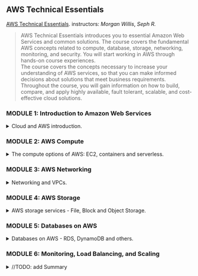 <!--
ignore these words in spell check for this file
// cSpell:ignore Seph
 -->

<link rel="stylesheet" type="text/css" href="../../markdown-style.css">

## AWS Technical Essentials

[AWS Technical Essentials](https://explore.skillbuilder.aws/learn/course/1851/aws-technical-essentials). instructors: _Morgan Willis_, _Seph R._

> AWS Technical Essentials introduces you to essential Amazon Web Services and common solutions. The course covers the fundamental AWS concepts related to compute, database, storage, networking, monitoring, and security. You will start working in AWS through hands-on course experiences.\
> The course covers the concepts necessary to increase your understanding of AWS services, so that you can make informed decisions about solutions that meet business requirements. Throughout the course, you will gain information on how to build, compare, and apply highly available, fault tolerant, scalable, and cost-effective cloud solutions.

### MODULE 1: Introduction to Amazon Web Services

<details>
<summary>
Cloud and AWS introduction.
</summary>

#### What Is AWS?

<details>
<summary>
Basic Cloud Deployment models and advantages.
</summary>

types of deployment models:

- On-premises - having physical hardware dedicated which belongs to the company, either in the company physical location or in a data center nearby. this requires paying to obtain that hardware and managing it.
- Cloud - getting the IT resources via the internet from a cloud provider (such as AWS), this means there is no need for the company to maintain its' own data centers and purchase hardware.
- Hybrid - a combination of both, connecting hardware that resides on-premises with resources on the cloud, can be part of a transition period or be caused by regulatory needs.

Running workloads On-Premises requires owning the hardware, configuring it and deploying the software, which can be time consuming and expensive. cloud resources can be provisioned on demand with pay-per-use pricing so there are less barriers to experiment, and the process can be completed more quickly. Using cloud compute resources also allows to focus on the unique parts of the project. the compute resources, the databases, backups and networking portions usually remain the same across projects and across businesses, so it makes sense to get them from an external source rather than spend special effort on setting them up.

Cloud computing offers six advantages:

- Pay-As-You-Go Model - getting resources from the cloud provider is priced based on usage, there is no need to buy expensive hardware that might not be fully utilized.
- Benefit from Massive Economics of Scale - Cloud Vendors are responsible to getting the hardware, and because they buying units in massive scales, they can get better prices than an individual company can. this allows them to offer lower prices in the "pay as you go" models.
- Stop Guessing Capacity - rather than overbuying hardware for an on-premises data center in order to be ready for demand spikes, cloud resources can be acquired immediately when extra capacity is needed, and can be released when the demand goes down.
- Increase Speed and Agility - Since resources are accessed over the internet, there is little waiting time between provisioning the resources and using them. there is no need to wait for shipping and installation like an on-premises data center.
- Realize Cost Savings - since the cloud vendor is responsible to hosting and maintaining the hardware, there are less costs of racking, powering, cooling (and other physical operations), and the company can focus on the core product.
- Go Global in Minutes - Cloud Vendors have data centers across the world, so if there is a need to deploy in a different region, it is easy to deploy the same stack at a different data center and get lower networking latency.

</details>

#### AWS Global Infrastructure

<details>
<summary>
AWS has dataCenters across the world, and they can be accessed from everywhere.
</summary>

(video)

redundancy for disaster recovery across Availability Zones and across Regions

choosing the aws region:

- compliance - the most important factor, are there regulatory controls dictating which region can be used?
- latency - the closer the region to the users, the better. closer proximity means higher speed.
- pricing - pricing can vary between regions (sometimes due to taxation structures).
- service availability - some services might not be available in all regions, especially when the service is new.

the global edge network (edge locations and region edge caches) - caching data closer to the end-user. **Amazon Cloud Front** can be used to cache data.

_Regions_ are geographical regions, named after where they are and given an aws code. regions are independent from one another, and there is no automatic data transfer between them without the user setting it up. Regions consist of two or more _Availability Zones_, which are data centers spread across the region. they are remote from one another to avoid having them go down together.

Services can belong to different scopes: _Availability Zone_, _Region_ or the _Global_ level. global scoped services (such as **IAM**) are the same for all regions, other service might require you to choose a region and an Availability Zone, this might be done to set data durability and availability. For other services, AWS itself manages the placement in Availability Zones, and you only set the region.

A service should be highly available and resilient, which usually means that it should be deployed in more than one Availability Zone, so it can easily recover and provide service if one of aws data centers goes down.

</details>

#### Interacting with AWS

<details>
<summary>
Different Ways to work with AWS services.
</summary>

we can interact with the AWS resources in different way, via the management console (website), with the cli tool (scripting) or with software development kits that integrate with other software.

- AWS Management Console - website
- AWS CLI - command line interface
- AWS SDk - software development kit - for each programming language

the aws **Cloud Shell** is a service that provides CLI access from the web management console. the cli has the format of `aws <service> <commands>`.

</details>

#### Security and the AWS Shared Responsibility Model

<details>
<summary>
Security in the cloud.
</summary>

(video)

Security Concerns are divided between AWS the User. AWS is always responsible to the physical security, but depending on the service, AWS might be in charge of more or less parts of the security. for an **EC2** machine, aws is in charge of the underlying hardware and the virtualization, but the user is in charge of the installed OS, patches and controlling access to the resource. AWS offers many options to get security features on services, and usually, the user is responsible to the data security and controlling access to it.

The more "managed" services are, the more aws is responsible for them, S3 is a very managed solution with less user controlled security, while EC2 is a non-managed solution where the user has to manage much more.

> A key concept is that customers maintain complete control of their data and are responsible for managing the security related to their content. For example, you are responsible for the following:
>
> - Choosing a Region for AWS resources in accordance with data sovereignty regulations
> - Implementing data-protection mechanisms, such as encryption and scheduled backups
> - Using access control to limit who can access your data and AWS resources

</details>

#### Protecting the AWS Root User

<details>
<summary>
Protecting The Root User with MultiFactor authentication
</summary>

(video)

the root user has unlimited permissions and powers. the root user is accessed with an email and password. since the root user has all the permissions, we need to protect it, as we don't want it to be compromised. to prevent this, we should enable Multi-Factor-Authentication to as a second layer. MFA device can be physical or virtual.\
An additional recommendation is to avoid using the root user for everyday tasks, and instead use IAM roles with limited powers.

Besides the email and password combination, there is another set of credentials, the key id and secret for programmatic access. they are used to connect to the IAM role via the CLI or other APIs.

> The root user has complete access to all AWS services and resources in your account, including your billing and personal information. Therefore, you should securely lock away the credentials associated with the root user and not use the root user for everyday tasks. Visit the links at the end of this lesson to learn more about when to use the AWS root user.\
> To ensure the safety of the root user, follow these best practices:
>
> - Choose a strong password for the root user.
> - Enable multi-factor authentication (MFA) for the root user.
> - Never share your root user password or access keys with anyone.
> - Disable or delete the access keys associated with the root user.
> - Create an Identity and Access Management (IAM) user for administrative tasks or everyday tasks.

Multi Factor authentication relies on having a combination of identification methods -

1. Something You Know - such as user name and password
2. Something You Have - such as a one-time pass-code from an authentication device
3. Something You Are - like a fingerprint or face scanning identification.

AWS mostly works with "Something You Have", this can be a security stick that's been certified by FIDO, or a pass-code generated by either a physical or virtual MFA device (like an application on the phone).

</details>

#### AWS Identity and Access Management

<details>
<summary>
IAM: Users, Groups, Policies, Roles and Identity providers
</summary>

(video)

access control, api permissions are required even when the resources are in the same account or VPN. different people need different access and permissions.

Aws IAM (Identity and Access Management) controls the log-in credentials and permissions, and the signing of API calls to resources. it Doesn't control application identity.

- Authentication - user is who they say they are. "who is this user?"
- Authorization - user can do the actions want to do. "what can this user do?"

we use IAM policies to grant or deny permissions to perform actions, and we attach those policies to AWS identities. Policies are json-based documents:

```json
{
  "Version": "2012-10-17",
  "Statement": [
    {
      "Effect": "Allow",
      "Action": "ec2:*",
      "Resource": "",
      "Condition": {}
    }
  ]
}
```

we can also attach IAM policies to a group, a group is collection of users, which makes it easier to assign policies without managing individual users. this is the best practice to follow.

another best practice is to create an administrator user from the root user, and use that user for all administrative actions, leaving the root user unused. we can apply IAM policies to that new user, but not the root user. unlike human users, applications should use roles to access resource in AWS.

IAM is the centralized view service of the uses, roles and permissions in the aws account.

- Global - not specific to any one region - all IAM configurations are viewed in a unified way.
- Integrated with AWS services - by default.
- Shared Access - providing permissions to other users to act in the account without sharing the password or key.
- Multi Factor Authentication - supports for extra security.
- Identity Federation - Allows for integration with other identity providers (such as corporate users) to gain temporary access to the AWS account.
- Free to use - No additional charge for IAM services.

##### IAM User

the IAM user represents a person or a service that interacts with the resources in the accounts, any action the user performs is billed to the account. a User can authenticate to the management console (website) or with programmatic access with key and secret. Credentials are permanent until removed or rotated.\
Permissions can be granted directly to an IAM user, but as the number of users increases, this becomes harder to manage.

##### IAM Group

An IAM group is a collection of users, all the users in the group "inherit" permissions from the group, so it's easier to manage on a large scale. onboarding a new employee simply requires creating a new user in the "developers" group, rather than assigning specific permissions to each new user. and moving a user to a different role is as simple as removing it from one group and assigning them to another.\
Users can belong to several groups at once, but groups can not be nested.

##### IAM Policies

Permissions are managed through policies, which are attached to IAM identities (users, groups, roles), any action is checked against the policy document and is executed only if the permissions match. the policy document has:

- version - defines this as an IAM policy, mush be "2012-10-17". should always be placed in the documents.
- Statement - the collection of permissions
- Sid - textual description of the statement
- Effect - does the statement "allow" this behavior or "deny" it?
- Action - which actions the effect refers to, use asterisks `*` as wild card for all actions
- Resource - which resource the statement refers to, defined by the ARN or with wild card.

##### Roles

(video)

role-based-access

policies can be applied to user and groups, and also to roles. an IAM role is a temporary identity that can assumed in order to gain access to AWS credentials (and resources). Each api request to AWS is signed, so if we don't want to create a user for each component of the application, we should use IAM roles for them. roles also have policies attached , but they don't use static credentials, they have temporary log-in credentials the are dynamically created.

to create a role, we go to the <kbd>IAM</kbd> service, choose <kbd>Roles</kbd>, <kbd>Create Role</kbd> and choose the trusted entity of the EC2 machine. here we can attach permissions (policies) for the role, in our case we search for S3 and select the full access policy. we filter for "dynamoDb" and do the same. we give the role a name, description and tags. roles are used to communicate between aws services.

we can also use external Identity Providers to assume roles, this can be done when we have an existing identity providers, this way we create _Federated users_, which is done via the IAM identity Center.

##### IAM Best Practices

- Lock down the AWS root user - the most powerful role in the AWS account, should be protected. can not be limited.
  - Don't share credentials
  - Activate MFA on the root account
  - Consider deleting the root user access keys
- Follow the principle of least privilege - security standard to only grant the permissions needed to perform the desired task, and nothing more.
- Use IAM appropriately - IAM is only to provide access to AWS resources, not for applications level authentications.
- Use IAM Roles when possible - Roles are more efficient than users. they are easier to manage and use dynamic credentials that are temporary, rather than static credentials such as passwords and access keys.
- Consider using an identity provider - When there are many users who need access, it might be easier to have a single access point to all AWS accounts via an identity provider. this makes managing users easier, and provides a consolidated, single-source-of-truth access to AWS.
- Regularly review and remove unused users, roles and other credentials - remove unused identities to make monitoring easier.

</details>

#### Demonstration: Implementing Security with IAM

<details>
<summary>
Working with AWS for our demo application
</summary>

(video)

creating an IAM Role, and users, under the <kbd>IAM</kbd> service, we create a role for the EC2 service. other options are:

- aws account - different account
- web identity - federated users
- SAML 2.0 - active directory
- custom trust policies - other

we select the AWS service, and then grant policies. there are aws managed policies which are pre-written by aws, and there are user custom policies, which can be more granular and specific. but the managed policies are a good place to start.

we can review the document and see the new _Principal_ field, which determines who can assume the policy (rather than what it can do).

we also <kbd>Create a User</kbd>, and we allow the user to access the web management console, and we require it change the password at the first log-in. we also create a group and give it full EC2 permissions. in the user role, we can <kbd>Create Access key</kbd> (but we delete those immediately)

</details>

#### Hosting the Employee Directory Application on AWS

<details>
<summary>
Demo of launching an EC2 machine.
</summary>

(video)

hosting the application with Amazon EC2, using the default VPC and other defaults. under the <cloud>EC2</cloud> service, we <kbd>Launch an instance</kbd> - a single virtual machine. we give it a name and use the linux AMI, the free tier, and under the network settings we click <kbd>edit</kbd> and choose the default VPC without subnet preferences. we need to <kbd>Add Security group</kbd> to allow HTTP and HTTPS traffic to reach the instance, and under the advanced details, we choose the role we created earlier as the instance profile. under the user date, we add the script that downloads the source code for the app and launches it with flask. after clicking <kbd>Launch instance</kbd>, we can wait a few minutes, and then use the public IP address to navigate into it in the browser.

</details>

#### Module 1 Knowledge Check

<details>
<summary>
Recap questions
</summary>

> - Q: What are the four main factors that you should take into consideration when choosing a Region?
> - A: Latency, price, service availability, and compliance
> - Q: Which of the following best describes the relationship between Regions, Availability Zones, and data centers?
> - A: Regions are a grouping of Availability Zones. Availability Zones are one or more discrete data centers.
> - Q: Which of the following is a benefit of cloud computing?
> - A: Pay as you go.

</details>

</details>

### MODULE 2: AWS Compute

<details>
<summary>
The compute options of AWS: EC2, containers and serverless.
</summary>

#### Compute as a Service

<details>
<summary>
Understanding Compute
</summary>

(video)

every application requires computing power, using on-premises compute requires choosing the correct hardware, buying it, shipping it, and then setting it up. once the servers are acquired, it's hard to get more, and harder to replace them if they are no longer needed. with cloud vendors, AWS has taken care of buying, maintaining and setting up the servers, so there is no need to wait before starting to use them.\
EC2 is the most basic compute service, but it's not the only one. most of the lessons will be spent on EC2, but there are also serverless compute and containers, which might be the preferable option.

Servers are the first building block for applications, they usually handle HTTP requests and send responses to the the client, but we consider any api-based communication as belonging to client-server model, even if they don't use HTTP requests. The clients sends a request, and the server handlers it.

Servers are computers connected to the internet, which run a server configuration such as:

- Windows - Internet Information Service (IIS)
- Linux - Apache HTTP server, Nginx, Apache Tomcat.

servers can be run on virtual machine instances (EC2), on containers or as serverless compute. EC2 is the fundamental option, where the AWS hypervisor creates a virtualized machine with the required OS and then we have a "virtual computer" that runs inside a physical computer.

</details>

#### Getting Started with Amazon EC2

<details>
<summary>
EC2 Basics
</summary>

> When architect-ing any application for high availability, consider using at least two EC2 instances in two separate Availability Zones.

(video)

EC2 machines are the most flexible and "controllable" compute options, they are billed by second or hour, and can be shut down to reduce costs. EC2 machines can run a variety of Operating systems, based on the AMI - Amazon Machine Image.\
A single AMI can create multiple machines, and it contains the OS, device mapping, launch permissions, and sometimes pre-installed services. AMIs are provided by AWS, by the community through the marketplace, and can be created for custom needs. in addition to the AMI, the ec2 also has the instance type and size, which determines the computing power and memory available to it. Instance types are grouped by the use case, for example, the G-family is designed to handle graphic intensive, while the M-family is general purpose. after choosing the type, the size (starting from nano and going up to many "EXTRA") determines the compute powers (number of cores). this means that the hardware can be changed, so there is no need to over-provision hardware when starting out. the machine can be changed based on need.\
This also makes trying new options easier, and even to scale up and scale out for short periods of increased demand.

##### Amazon EC2

> Amazon EC2 is a web service that provides secure, resizable compute capacity in the cloud. With this service, you can provision virtual servers called EC2 instances.\
> With Amazon EC2, you can do the following:
>
> - Provision and launch one or more EC2 instances in minutes.
> - Stop or shut down EC2 instances when you finish running a workload.
> - Pay by the hour or second for each instance type (minimum of 60 seconds).

EC2 instances have hardware specification (CPU, memory, network, storage) and logical configurations (networking location, firewall rules, authentication).

##### Amazon Machine Image (AMI)

> An AMI includes the operating system, storage mapping, architecture type, launch permissions, and any additional preinstalled software applications.

EC2 machines are instances of the AMI definition, when an EC2 machine is created, the AMI is copied into the root device volume, and then the machine is booted from it. AMIs are re-usable, and can configure tha starting sequence, the programs that are needed, and can be used again and again to spin up more EC2 instances.\
AMIS

- Quick start AMIs - commonly used AMIs created by AWS.
- Market Place - AMIs created by third-party verified vendors.
- Account AMIs - created from running EC2 instances.
- Community AMIs - created and shared by the AWS user community.
- Custom Image - built with the EC2 Image builder.

AMIs have unique identifiers, each starting with "ami-" and then a unique hash. AMIs are region bound, and the "same" AMI has different identifiers for each region.

The EC2 machine can be configured with different resources, effecting the power and pricing of it, the instance type notation is one letter for the family, then the generation number, any additional data a period and then the instance size.

| Instance family       | Description                                                                                                                                                                                                                                                                                                                | Use Cases                                                                                                                                                                                                                                                                |
| --------------------- | -------------------------------------------------------------------------------------------------------------------------------------------------------------------------------------------------------------------------------------------------------------------------------------------------------------------------- | ------------------------------------------------------------------------------------------------------------------------------------------------------------------------------------------------------------------------------------------------------------------------ |
| General purpose       | General purpose instances provide a balance of compute, memory, and networking resources, and can be used for a variety of workloads.                                                                                                                                                                                      | Ideal for applications that use these resources in equal proportions, such as web servers and code repositories                                                                                                                                                          |
| Compute optimized     | Compute optimized instances are ideal for compute-bound applications that benefit from high-performance processors.                                                                                                                                                                                                        | Well-suited for batch processing workloads, media transcoding, high performance web servers, high performance computing (HPC), scientific modeling, dedicated gaming servers and ad server engines, machine learning inference, and other compute intensive applications |
| Memory optimized      | Memory optimized instances are designed to deliver fast performance for workloads that process large datasets in memory.                                                                                                                                                                                                   | Memory-intensive applications, such as high-performance databases, distributed web-scale in-memory caches, mid-size in-memory databases, real-time big-data analytics, and other enterprise applications                                                                 |
| Accelerated computing | Accelerated computing instances use hardware accelerators or co-processors to perform functions such as floating-point number calculations, graphics processing, or data pattern matching more efficiently than is possible in software running on CPUs.                                                                   | Machine learning, HPC, computational fluid dynamics, computational finance, seismic analysis, speech recognition, autonomous vehicles, and drug discovery                                                                                                                |
| Storage optimized     | Storage optimized instances are designed for workloads that require high sequential read and write access to large datasets on local storage. They are optimized to deliver tens of thousands of low-latency random I/O operations per second (IOPS) to applications that replicate their data across different instances. | NoSQL databases (Cassandra, MongoDB and Redis), in-memory databases, scale-out transactional databases, data warehousing, Elasticsearch, and analytics                                                                                                                   |
| HPC optimized         | High performance computing (HPC) instances are purpose built to offer the best price performance for running HPC workloads at scale on AWS.                                                                                                                                                                                | Ideal for applications that benefit from high-performance processors, such as large, complex simulations and deep learning workloads                                                                                                                                     |

Instances are also created in specific locations, meaning which Availability Zone hosts them. applications should be designed for speed and high availability.

</details>

#### Amazon EC2 Instance Lifecycle

<details>
<summary>
Virtual Machine life cycle and pricing.
</summary>

> An EC2 instance transitions between different states from the moment you create it until its termination.

(video)

Provisioning and removing instances, scaling the compute power as needed, so the application always has enough compute resources, but without paying extra for unused compute power.

EC2 instances have life cycle (states)

1. it starts from an AMI in the **PENDING** state
2. moving to **RUNNING** state
3. rebooting the instance temporarily to the **REBOOTING** state before returning th **RUNNING**
4. stopping the instance, moving to **STOPPING** and **STOPPED** states, which require the **PENDING**.
5. pausing (stop-and hibernate), which saves the machine to memory, so after **STOPING** and **STOPPED**, it can return to **RUNNING** immediately.
6. terminating the instance **SHUTTING DOWN** and **TERMINATED** which removes all data from it.

there is a service called _termination protection_ which can recover data from terminated instances for a limited period of time.

EC2 machines are charged for the **RUNNING** and **STOPPING** state.

> 1. When you launch an instance, it enters the **pending** state. When an instance is pending, billing has not started. At this stage, the instance is preparing to enter the running state. Pending is where AWS performs all actions needed to set up an instance, such as copying the AMI content to the root device and allocating the necessary networking components.
> 2. When your instance is **running**, it's ready to use. This is also the stage where billing begins. As soon as an instance is running, you can take other actions on the instance, such as reboot, terminate, stop, and stop-hibernate.
> 3. When you **reboot** an instance, it’s different than performing a stop action and then a start action. Rebooting an instance is equivalent to rebooting an operating system. The instance keeps its public DNS name (IPv4) and private and public IPv4 addresses. An IPv6 address (if applicable) remains on the same host computer and maintains its public and private IP address, in addition to any data on its instance store volumes.
> 4. When you stop your instance, it enters the **stopping** and then **stopped** state. This is similar to when you shut down your laptop. You can stop and start an instance if it has an Amazon Elastic Block Store (Amazon EBS) volume as its root device. When you stop and start an instance, your instance can be placed on a new underlying physical server. Your instance retains its private IPv4 addresses and if your instance has an IPv6 address, it retains its IPv6 address. When you put the instance into stop-hibernate, the instance enters the stopped state, but saves the last information or content into memory, so that the start process is faster.
> 5. When you terminate an instance, the instance stores are erased, and you lose both the public IP address and private IP address of the machine. Termination of an instance means that you can no longer access the machine. As soon as the status of an instance changes to **shutting down** or **terminated**, you stop incurring charges for that instance.

when in the stop-and-hibernate state, the state of the machine is saved to the EBS (elastic block storage) volume, so it's quicker to recover. however, it also incurs costs. not all instances can hibernate.

##### Pricing

pricing depends on the instance compute power and other factors.

- **On-Demand Instances** are EC2 machine that are provisioned directly, without up-front payment or commitments. they are used for flexibility, for short term workloads that can not be interrupted, and for testing and developing.
- **Spot Instances** have flexible start and end time, and can run when demand to EC2 machines is low, and therefore have lower costs. they are used for workloads which can happen at flexible times, can be stopped and resumed (or are stateless). the user can set a limit on spending, and bid for the price in which they want to provision a machine, and once the price falls to that level, then the instance is provisioned. pricing is set by AWS based on capacity.
- **Saving Plans** are long term contracts with AWS to provision resources over a long period of time (one year or 3 years), this provides a significant discount over "on-demand" instances, if the workloads have consistent and steady usage pattern and the user can make those up-front payment.
- **Reserved Instances** also have 1 year or 3 year plans, but with different payment options (all upfront, partial upfront, no upfront). they provided a cheaper alternative to "on-demand" instances when there is an expectation for steady workloads:
  - _Standard Reserved Instances_
  - _Convertible Reserved Instances_ - allow for changing the instance type to a stronger machine at a discounted price
  - _Scheduled Reserved Instance_ - reserving only for a window of time.
- **Dedicated Host** - a physical EC2 server that is only used by the client, and can help with cost reduction by incorporating software licenses and it might be part of compliance requirements. can be purchased on demand (hourly) or reserved for a discount.

</details>

#### Demonstration: Launching the Employee Directory Application on Amazon EC2

<details>
<summary>
Demo of Creating the EC2 web server.
</summary>

(video)

launching the EC2 on the default VPC. <kbd>Launch Instance</kbd>, provide name, choose AMI template, instance type and size (some belong to the free tier, while some have GPU), we can use a key-pair for ssh connection. under the network settings, we use the default the VPC and subnets, with the gateway for public internet access. with choose to auto-assign a public ip address.\
Under firewall options, we can set the Security group or create a new one, we can then add storage if needed. under advanced details, we can set the IAM instance profile with the role, and we paste the provided bash script into the "User data" section to have it run when the machine is booted. the script contains installation of packages and running the program itself.

</details>

#### Container Services

<details>
<summary>
Understanding Containers and container orchestration.
</summary>

(video)

some applications work better with container compute, rather than EC2 compute. for containers workloads (docker), it might be better to use container based compute services, such as ECS and EKS, which provide built-in container orchestration. this allows to scale hosts and scale the containers themselves. containers can run on top of EC2 machines or on AWS Fargate.

Containers are a standardized method of isolating processes and running them, which allows for portability and flexibility across machines as all the needed requirements are part of the container image. containers are similar in some regards to virtual machines, but they are more lightweight (and spin up faster), as they don't each maintain a copy of the operating system.\
In AWS containers can be run on EC2 machines, this could be done manually, but it becomes hard to manage as the number of machines scales. for theses cases, it's recommended to use an orchestrating service. the orchestrator handles:

> - How to place your containers on your instances
> - What happens if your container fails
> - What happens if your instance fails
> - How to monitor deployments of your containers

##### Managing containers with Amazon ECS

ECS is an amazon service that manages containers end-to-end. the containers are defined as "tasks" and can rn either on EC2 machines or on fargate instances.

- cluster - logical grouping of services, tasks and capacity providers in a region.
- Service - one or more identical tasks. checks and replaces unhealthy tasks.
- Task - one or more containers, specify compute, networking, IAM and configurations.

when using an EC2 to run ECS, the ECS agent is installed and manages the compute instance. this can be done for Linux and Windows machines. ECS cluster can manage launching and stopping containers, scaling containers, placing the container across the cluster, and assigning permissions. Tasks are defined as json documents with the image, containers and resources required for the container.

##### Using Kubernetes with Amazon EKS

EKS is the AWS service for running kubernetes clusters. Kubernetes is an open-source platform for managing containers, and it is popular and supported by many cloud vendors.

</details>

#### Introduction to Serverless

<details>
<summary>
Why go Serverless?
</summary>

> Spend time on the things that differentiate your application, rather than spending time on ensuring availability, scaling, and managing servers.

(video)

using virtual machines and containers requires setting up the infrastructure for maintenance, patching and high availability. while this is easier than running on-premises servers, and it does give a greater level of control, it might be too much for some applications.\
AWS serverless services hide away the server running the application, and don't allow access or knowledge of it. instead, all the management is done by AWS, and the user takes care of the application, rather than the infrastructure running it. this ties into the shared responsibility model, as we move into serverless options, AWS handles more and more of the actions.

Running a server on EC2 still requires the user to handle the OS, security patching, networking, storage and scaling. the serverless model abstracts away those issues and lets AWS handle them, while the user can focus more on the application and the value it provides. Serverless also has built-in scaling, high availability and fault tolerance.

</details>

#### Serverless with AWS Fargate

<details>
<summary>
Run Containers on Managed Compute Clusters
</summary>

> AWS Fargate scales and manages the infrastructure, so developers can work on what they do best, application development.

(video)

AWS fargate are compute instances which can be used instead of EC2 instances. instead of setting up EC2 machines to hold the containers, the containers are deployed to a managed cluster which does everything for you. Fargate supports spot and reserved instances for reduced costs. Fargate clusters have built on scaling options and use "per-per-use" modeling to avoid paying for under-utilized EC2 machines

</details>

#### Serverless with AWS Lambda

<details>
<summary>
Event based computing with Lambda functions.
</summary>

(video)

AWS lambda are serverless compute code that are activated by triggers and execute code in response to it. when the trigger is detected, the code runs in a managed environment. if the demand increases, then more AWS lambdas are deployed, all with the same code in an isolated environment.\
Lambdas are limited for 15 minutes, so they aren't intended for long running code, but they can be used for easy, scalable processing.\
In our example, we create a lambda to resize photos when they are uploaded to the S3 Bucket. we go the the <kbd>Lambda</kbd> service, and choose where the code comes from (from scratch, from a blueprint, or from a container). we can use different runtime (programming languages), and we assign the trigger source to start the lambda, in our case, we care about creating new files in the S3 bucket at a specific location, and we want to output it to another location. we also set up the IAM role for permissions. we can test this by adding an image to the S3 bucket.

Lambda code runs without provisioning and running a server. it can be used for many cases, with all kinds of runtime environments and programming languages. scaling and high availability are built-in into the lambda service.

- Function - the code that is invoked.
- Trigger - which event trigger the code.
- Events - The data that is passed to the code.
- Application environment - the isolated compute runtime and resource in which the code is executed.
- Deployment Package - either a zip file or a container image, when the lambda isn't taken from a blueprint or written from scratch.
- Runtime - Language specific runtime environment for each programming language, or even a custom environment.
- Lambda function Handler - the entry point of the lambda, the function in the code that meets the event.

Lambda billing is done on a granular bases, rounded up to the nearest millisecond of duration.

</details>

#### Choosing the Right Compute Service

<details>
<summary>
How to choose AWS services based on requirements.
</summary>

(video)

choosing the right service for the use case. practice questions.

</details>

#### Module 2 Knowledge Check

<details>
<summary>
Recap Questions.
</summary>

> - Q: What does an Amazon EC2 instance type indicate?
> - A: Instance family and instance size
> - Q: Which of the following is true about serverless?
> - A: You never pay for idle resources.

</details>

</details>

### MODULE 3: AWS Networking

<details>
<summary>
Networking and VPCs.
</summary>

#### Introduction to Networking

<details>
<summary>
Networking is how you connect computers around the world and allow them to communicate with one another.
</summary>

(video)

we focus on the network <cloud>VPC</cloud> and it's components. when we created an <cloud>EC2</cloud> machine, we put it into a vpc. we used a default vpc that AWS creates for us. the default VPC has inbound access from the internet, so it's dangerous to use it all the time. some services don't require VPCs, but it's still important to learn about it.

> Networking defined \
> Networking is how you connect computers around the world and allow them to communicate with one another. In this course, you’ve already seen a few examples of networking. One is the AWS Global Infrastructure. AWS has built a network of resources using data centers, Availability Zones, and Regions.

networking with analogy to letters and postal services, we need the letter (contents), but we also need the "from" and "to" addresses. in the digital world, this process is called _routing_, and it uses ip addresses.

**ipv4 notations** groups 32 bits into four groups of eight, and separates them by dots. so we have four units of numbers between zero and 255. the **CIDR notation** is a way to express ranges of ip addresses. it uses fixed and flexible parts. for example. _192.168.1.0/24_ the number after the slash is the number of **fixed** bits (masked bits), and the rest are flexible, this means that there are 8 flexible bits in this. so the smaller the number, the larger the range.
aws supports ranges from `/28` (which has 16 ip options : $2^{32-28}=16$) and up to `/16`, ($2^{32-16}=65,536$).

</details>

#### Amazon VPC

<details>
<summary>
A virtual private cloud (VPC) is an isolated network that you create in the AWS Cloud, similar to a traditional network in a data center.
</summary>

> To maintain redundancy and fault tolerance, create at least two subnets configured in two Availability Zones.

(video)
VPC - virtual private cloud, a boundary around applications and resources, from the internet and from other aws resources. VPC go inside an Availability Zone and have an IP range (CIDR), we will use oregon and 10.1.0.0/16. under the services bar, we choose <kbd>VPC</kbd> and then <kbd>create VPC</kbd>, we choose the name and the ip range. inside the vpc, we divide the resources into logical groups called _subnets_. we can separate subnets and have one public and open to internet access, and one private. The subnet lives inside a VPC, is attached to a specific Availability Zone, and has an ip range that is a subset of the VPC range (such as 10.1.1.0/24 for the public subnet, and 10.1.3.0/24 for the private subnet). inside the vpc page, we choose <kbd>Create Subnet</kbd>, choose the name, the vpc, the Availability Zone and provide the CIDR range.\
All the resources in the vpc are isolated from others, so to allow Internet connectivity, we need an <cloud>Internet Gateway</cloud> (attached to the vpc). <kbd>Create Internet Gateway</kbd>, then <kbd>Attach to VPC</kbd>. if we want to limit internet access and only allow access from a specific location, we can use <cloud>Virtual Private Gateway</cloud> (VPN). ideally we would want to have duplicated resources in a different Availability Zone for high availability.

If VPCs are like local networks, the subnets are similar to virtual local networks, we use subnets to isolate the access to resources inside the vpc, public subnets are connected to outside AWS, while private subnets only communicate with resources in the AWS VPC.

AWS has five reserved ip addresses

| IP address | Reserved For              |
| ---------- | ------------------------- |
| 10.0.0.0   | Network Address           |
| 10.0.0.1   | VPC local router          |
| 10.0.0.2   | DNS server                |
| 10.0.0.3   | Future use                |
| 10.0.2.255 | Network broadcast address |

> The five reserved IP addresses can impact how you design your network. A common starting place for those who are new to the cloud is to create a VPC with an IP range of /16 and create subnets with an IP range of /24. This provides a large amount of IP addresses to work with at both the VPC and subnet levels.

##### Gateways

Internet gateways act like a modem - they connect the VPC to the external internet. Virtual private gateways are VPN, they connect only to a matching customer gateway (a device or software) and provide encrypted communication between the two sides. There s also <cloud>AWS Direct Connect</cloud>, which is a physical connection between the on-premises data center and AWS metacenter, which has high speed and doesn't travel through the public internet at all.

</details>

#### Amazon VPC Routing

<details>
<summary>
Routing External Traffic to the subnets.
</summary>

> A route table contains a set of rules, called routes, that determine where network traffic from your subnet or gateway is directed.

(video)

once the traffic got to the internet gateway, we need to route it to the correct subnet and resources. this is done via the <cloud>Route Table</cloud>, it contains rules (routes) that move traffic around. a route table can at the vpc level or the subnet level. aws creates a default main route-table, which only allows connections between the local vpcs. in the route table <kbd>Routes</kbd> table, we can see the routing to the subnets (10.1.0.0/16). the connection from the internet gateway to the subnets determines if they are public or private, if a route exists, then it's a public subnet, otherwise it's private.\
in our app we create custom route tables, we click <kbd>Create Route Table</kbd>, give it a name and a vpc, and the <kbd>edit routes</kbd> and <kbd>add routes</kbd>, and select the target type from the drop down.

| Destination | Target           |
| ----------- | ---------------- |
| 10.1.0.0/16 | local            |
| 0.0.0.0/0   | internet gateway |

we next need to associate the table with the subnets, so we click <kbd>Edit subnet Associations</kbd> and choose the public subnets.

> Main route table:\
> When you create a VPC, AWS creates a route table called the main route table. A route table contains a set of rules, called routes, that are used to determine where network traffic is directed. AWS assumes that when you create a new VPC with subnets, you want traffic to flow between them. Therefore, the default configuration of the main route table is to allow traffic between all subnets in the local network. \
> The following rules apply to the main route table:
>
> - You cannot delete the main route table.
> - You cannot set a gateway route table as the main route table.
> - You can replace the main route table with a custom subnet route table.
> - You can add, remove, and modify routes in the main route table.
> - You can explicitly associate a subnet with the main route table, even if it's already implicitly associated.

in addition to the main route table, we can also specify more granular behavior by using a custom route table. associating a route table with a subnet will replace the main one.

</details>

#### Amazon VPC Security

<details>
<summary>
Security With Access Control Lists and Security Groups.
</summary>

> Cloud security at AWS is the highest priority. You benefit from a data center and network architecture that is built to meet the requirements of the most security-sensitive organizations.

(video)

any new VPC is isolated from internet access, because it doesn't have an internet gateway associated with the route table. but once we connect the subnet to the external internet, we need to add security. the two options available for us are <cloud>Access Control Lists (ACL)</cloud> and <cloud>Security Groups</cloud>. \
An ACL is like a firewall on the subnet level. the control inbound and outbound traffic. we can specify which access types are allowed (HTTP, HTTPS, SSH, etc..) by creating inbound rules and specifying the source. in ACL, we also need to open the corresponding outbound rules. this is because ACL are considered _stateless_.\
Security groups are created at the EC2 level, and they are mandatory (every EC2 has them). the default Security group behavior is to block inbound requests and allow outbound. if we want to allow requests from the internet to reach us, we need to open inbound rules(such as port 80 and 443 for http and https). security groups are _stateful_, so if there is an inbound rule that allows traffic, outbound traffic to the same destination will be allowed as well.
Security groups only have "allow" rules, while ACL have both "allow" and "deny" rules, and can control inbound and outbound traffic separately.

Networks ACLs have default inbound and outbound rules which allow all traffic (internal and external) to flow, we can customize the rules as we like to allow access from each kind of protocol based on the ip source, and deny all other traffic.

EC2 security groups also have defaults, for security groups, the default behavior is to deny inbound access and allow all outbound, but since they are stateful, then any connection that was initially established by the EC2 machine will allow inbound traffic. Security groups only have "Allow" rules, and not "Deny" rules.

</details>

#### Demonstration: Relaunching the Employee Directory Application in Amazon EC2

<details>
<summary>
Demo.
</summary>

(video)

Creating a vpc, 4 subnets, route table, internet gateway. in the VPC dashboard.
We start by clicking <kbd>Create a VPC</kbd>, choose VPC only. choose cidr range of 10.1.0.0/16. next we choose <kbd>Create subnet</kbd>, select the new vpc, choose name, Availability Zone and cidr range (10.1.1.0/24, 10.1.2.0/24), we do this twice - two subnets for each Availability Zone - one private and one public. the cidr ranges should not overlap with one another.\
Next we <kbd>create internet gateway</kbd>, click <kbd>Attach to VPC</kbd> and select our new vpc. Internet gateways have one-to-one relationship, an internet gateway can only be attached a to a single VPC. we next <kbd>Create Route Table</kbd> for the public subnets, and we attach it to VPC. we next click <kbd>Edit routes</kbd> and <kbd>Add route</kbd> and choose the destination as 0.0.0.0/0 (every ip address) and the target as our internet gateway. now we have two routes, the default route inside the vpc and the route to the internet. we next need to associate the route table with the subnets so we click <kbd>Edit subnet association</kbd> and choose the public subnets.. subnets without explicit associations use the main route table.\
We navigate back to the EC2 dashboard, we select the existing machine, and under <kbd>Actions</kbd>, we select <kbd>Image and Template</kbd> and <kbd>Launch more like this</kbd>. this will populate a wizard with the same values as the original, and here we can modify the VPC and the subnets, and set "auto-assign public IP" to true. now we need to choose a different security group, because the security groups are attached to the VPC. so we <kbd>Create a security group</kbd> and allow HTTP and HTTPS access. if we can access it from the public ip address, then it means we did things correctly.

</details>

#### Module 3 Knowledge Check

<details>
<summary>
Recap Questions.
</summary>

> - Q: Which of the following can a route table be attached to?
> - A: Subnets (or entire VPC).
> - Q: Which of the following is true for a security group's **default** setting?
> - A: It blocks all inbound traffic and allows all outbound traffic.
> - Q: A network access control list (network ACL) filters traffic at the Amazon EC2 instance level.
> - A: False (subnet level).

</details>

</details>

### MODULE 4: AWS Storage

<details>
<summary>
AWS storage services - File, Block and Object Storage.
</summary>

> With cloud computing, you can create, delete, and modify storage solutions within a matter of minutes.

#### Storage Types

<details>
<summary>
Basic Storage Types.
</summary>

(video)
Our demo application requires storage of different kinds, we have files database, static data and structured data. for the the static data (in this case, photos), we can use <cloud>Block Storage</cloud> or <cloud>Object Storage</cloud>. block storage splits the file into blocks, while object storage keeps the data in it's entirety. if we want to change the data, it's easy to do with block storage, but with object storage this requires rewriting the entire object. because of that, object storage often follows the "WORM" pattern - write once, read many. in our case, static data that doesn't change like the photos are more fitting to object storage, and application data and files are better fit for block storage.

> AWS storage services are grouped into three categories: <cloud>file storage</cloud>, <cloud>block storage</cloud>, and <cloud>object storage</cloud>. In file storage, data is stored as files in a hierarchy. In block storage, data is stored in fixed-size blocks. And in object storage, data is stored as objects in buckets.

when compared to traditional storage options, adding block storage is like adding a direct attached storage to the network, while file storage are often supported with <cloud>NAS</cloud> (network attached storage) servers. the benefit of the cloud is that there is no need to purchase the storage device and install it, everything is handled in a click of a button.

##### File Storage

<cloud>File Storage</cloud> is the same as what we tend to use in our personal computer, files are organized into files and folder in an hierarchical order. using cloud file storage is ideal for centerline access to files that are shared and managed by multiple users, with file locking protocols built-in. other use cases are:

###### Web serving

> Cloud file storage solutions follow common file-level protocols, file naming conventions, and permissions that developers are familiar with. Therefore, file storage can be integrated into web applications.

###### Analytics

> Many analytics workloads interact with data through a file interface and rely on features such as file lock or writing to portions of a file. Cloud-based file storage supports common file-level protocols and has the ability to scale capacity and performance. Therefore, file storage can be conveniently integrated into analytics workflows.

###### Media and entertainment

> Many businesses use a hybrid cloud deployment and need standardized access using file system protocols (NFS or SMB) or concurrent protocol access. Cloud file storage follows existing file system semantics. Therefore, storage of rich media content for processing and collaboration can be integrated for content production, digital supply chains, media streaming, broadcast play-out, analytics, and archive.

###### Home directories

> Businesses wanting to take advantage of the scalability and cost benefits of the cloud are extending access to home directories for many of their users. Cloud file storage systems adhere to common file-level protocols and standard permissions models. Therefore, customers can lift and shift applications that need this capability to the cloud.

##### Block Storage

<cloud>Block Storage</cloud> splits data into fixed-size chunks of data with individual addresses, rather than as object or files. this means that individual blocks can be retrieved directly, each block has metadata associated with it.

> Because block storage is optimized for low-latency operations, it is a preferred storage choice for high-performance enterprise workloads and transactional, mission-critical, and I/O-intensive applications.

###### Transactional workloads

> Organizations that process time-sensitive and mission-critical transactions store such workloads into a low-latency, high-capacity, and fault-tolerant database. Block storage allows developers to set up a robust, scalable, and highly efficient transactional database. Because each block is a self-contained unit, the database performs optimally, even when the stored data grows.

###### Containers

> Developers use block storage to store containerized applications on the cloud. Containers are software packages that contain the application and its resource files for deployment in any computing environment. Like containers, block storage is equally flexible, scalable, and efficient. With block storage, developers can migrate the containers seamlessly between servers, locations, and operating environments.

###### Virtual machines

> Block storage supports popular virtual machine (VM) hypervisors. Users can install the operating system, file system, and other computing resources on a block storage volume. They do so by formatting the block storage volume and turning it into a VM file system. So they can readily increase or decrease the virtual drive size and transfer the virtualized storage from one host to another

##### Object Storage

<cloud>Object Storage</cloud> is similar to file storage, but it uses a flat structure rather than hierarchical nested structure. object data is stored in "buckets", and it has support for data of larger size than regular file storage. this is useful for storing large and unstructured data.

###### Data archiving

> Cloud object storage is excellent for long-term data retention. You can cost-effectively archive large amounts of rich media content and retain mandated regulatory data for extended periods of time. You can also use cloud object storage to replace on-premises tape and disk archive infrastructure. This storage solution provides enhanced data durability, immediate retrieval times, better security and compliance, and greater data accessibility.

###### Backup and recovery

> You can configure object storage systems to replicate content so that if a physical device fails, duplicate object storage devices become available. This ensures that your systems and applications continue to run without interruption. You can also replicate data across multiple data centers and geographical regions.

###### Rich media

> With object storage, you can accelerate applications and reduce the cost of storing rich media files such as videos, digital images, and music. By using storage classes and replication features, you can create cost-effective, globally replicated architecture to deliver media to distributed users.

</details>

#### File Storage with Amazon EFS and Amazon FSx

<details>
<summary>
File Storage Options.
</summary>

<cloud>Amazon Elastic File System (EFS)</cloud> is aws service for file systems, it offers and endlessly growing, automatically scaling file system that can be mounted both on aws instances and to on-premises machine, thousands of concurrent instances can interact with the same file server concurrently. Payment is based on storage, with either the standard storage class for high availability across multiple Availability Zone or with a single zone storage that is cheaper.

AWS also supports <cloud>Amazon FSx</cloud>, a fully managed service that supports different kinds of file systems:

- Lustre - Fast, cost effective, integrates with AWS services directly, handles large workloads.
- NetApp ONTAP (<cloud>FSxN</cloud>) - rich management system that is accessible via standard API from windows, linux and macOS.
- OpenZFS (<cloud>FSxZ</cloud>) - low latency, low cost, works great for small file workloads.
- Windows File Server - a drop-in replacement for windows servers, fully managed and uses the <cloud>Service Message Block (SMB)</cloud> protocol.

</details>

#### Block Storage with Amazon EC2 Instance Store and Amazon EBS

<details>
<summary>
Block Storage, instance Storage and EBS.
</summary>

> The unique characteristics of block storage make it the preferred option for transactional, mission-critical, and I/O-intensive applications

(video)
every EC2 instance has a block storage, it can either be the boot storage or just as storage. the internal storage is called <cloud>Instance store</cloud>, and the external store is <cloud>Elastic Block Storage</cloud>.\
The instance storage is directly attached to the physical server, which makes it faster. however, it also means that it has the same lifecycle as the virtual machine, this means the data is _ephemeral_. for data that should outlive the instance, block storage is used. \
These drives are separate from the EC2 instance. an EC2 machine can interact with many block volumes, but only one machine can interact with any block storage. some types of of block storage can be attached to multiple instances, this is called <cloud>EBS Multi-Attach</cloud>. The EBS volume is separate from the EC2 instance, it has persistent storage that isn't tied to the lifecycle of the machine. so if there is need for persistent workloads, then EBS is usually the preferred option.\
There are also different types of EBS volumes, divided between SSD and HDD volumes, there is also a need to backup data, this is done via <cloud>EBS snapshots</cloud>, which are incremental and are stored redundantly.

##### Amazon EC2 Instance Store

every EC2 instance has a temporary block level storage attached to it. this storage is usually physically attached to the rack, so it has lower latency. however, it also means that it is "ephemeral", and will disappear when the machine goes down. this is useful for data that can be replicated to the machine (such as hadoop workloads) to take advantage of the lower latency, as well as temporary storage of frequently changing data such as buffer and caches.

##### Elastic Block Storage

<cloud>Elastic Block Storage</cloud> are block level storage that are independent from the instance. they are usually network attached, and act like external drives. they are _detachable_ and can be reattached to other EC2 instances, they have a _distinct_ lifetime from the machine that uses it, and they are size limited - they cannot endlessly grow.\
Most of the EBS volumes can only be attached to one EC2 machine, but there are a few <cloud>EBS multi-attached</cloud> types that can be attached to multiple EC2 machines in the same Availability Zone.

EBS storage can also be scaled in some cases, even when provisioning a specific size of EBS volume, the size can sometimes be increased. the current limit is 64Tb drives. beyond that, an EC2 machine can have more than one EBS volume attached to it, further increasing the available storage.

> Amazon EBS is useful when you must retrieve data quickly and have data persist long term. Volumes are commonly used in the following scenarios.

- Operating Systems - storing the boot and root volume, this is usually done for amazon AMIs, commonly called <cloud>EBS backed AMIs</cloud>.
- Databases - a storage layers for database running on EC2 that need consistency and low-latency performance.
- Enterprise applications - high availability and durability are important when running a production workload.
- Big analytics volumes - large amounts of data that needs to be attached and removed dynamically.

EBS volumes are also divided into types: either HDD or SSD based. there are even further division for each of those types.
in general, ssd devices are faster for frequent read/write operations with small I.O size, while HDD devices are more fit for large continues workloads with higher throughput. HDD devices can also be cheaper, if the "Cold HDD Volume" is chosen.

> - balanced: Provides a balance of price and performance for a wide variety of transactional workloads
> - high-performance - Provides high-performance SSD designed for latency-sensitive transactional workloads

| name              | Volume type                                         | volume Size    | Max IOOS | Max throughput | Multi attach support |
| ----------------- | --------------------------------------------------- | -------------- | -------- | -------------- | -------------------- |
| gp3               | balanced                                            | 1 GiB-16 TiB   | 16,000   | 1,000 MiB/s    | Not Supported        |
| gp2               | balanced                                            | 1 GiB-16 TiB   | 16,000   | 250 MiB/s      | Not Supported        |
| io2 Block Express | performance                                         | 4 GiB-64 TiB   | 256,000  | 4,000 MiB/s    | Supported            |
| io2               | performance                                         | 4GiB-16 TiB    | 64,000   | 1,000 MiB/s    | Supported            |
| io1               | performance                                         | 4GiB-16 TiB    | 64,000   | 1,000 MiB/s    | Supported            |
| st1               | low-cost, frequently accessed, throughput-intensive | 125 GiB-16 TiB | 500      | 500 Mib/s      | Not Supported        |
| sc1               | lowest cost                                         | 125 GiB-16 TiB | 250      | 250 Mib/s      | Not Supported        |

Elastic block storage has benefits for:

- High Availability - automatically replicated in it's Availability Zone.
- Data Persistence - Storage outlives the EC2 machine (not ephemeral).
- Data Encryption - all volumes support encryption.
- Flexibility - attach and detach from EC2 machines without stopping the instance.
- Backups - Any EBS volume can be backed-up.

<cloud>EBS snapshots</cloud> are the way that AWS supports back ups, each snapshot contains only the changes since the previous snapshot, so each one is incremental and doesn't replicate the entire size of the volume. backups are managed by AWS inside S3 buckets, and can be used to create EBS volumes based on the snapshot.

</details>

#### Object Storage with Amazon S3

<details>
<summary>
Object Storage in S3 Buckets - Storage tiers, Access Control, Life Cycle and Versioning.
</summary>

> Object storage is built for the cloud and delivers virtually unlimited scalability, high durability, and cost effectiveness.

(video)
EBS volumes have size limitations, and not all can be connected to any number of ec2 machines (multi attach). aws has a dedicated storage service that is independent from compute. <cloud>S3</cloud> is such a service. it has infinite size, and can store objects up to 5Tb in size. it isn't connected to any EC2 instance. S3 is object storage, using flat data without hierarchy. it is also distributed across many data centers, and it supports high level of availability and durability.\
All objects are stored in <cloud>S3 bucket</cloud>. we can navigate to the S3 service and select <kbd>Create Bucket</kbd>. buckets are region specific. they have a **globally unique** name (which is dns compliant - no white space, no special characters). once the bucket is created, we can <kbd>Upload Files</kbd> to add objects to it. each object has a unique url that is the combination of the the bucket unique name and the object unique key.\
Access to objects is private by default, they can be explicitly opened to public access. if we with to do so, we need to:

- make the bucket allow public access under the "permissions" tab.
- edit the <kbd>Object Ownership</kbd> and allow using <cloud>Access Control Lists</cloud>.
- once this is done, we can choose a specific item, under <kbd>Actions</kbd> select <kbd>Make public using ACL</kbd> to make it public and allow access through the URL address.

we usually want to have granular access to resources, this can be done with <cloud>IAM</cloud> roles and policies, or with <cloud>S3 Bucket Policies</cloud>. bucket policies use the same json format language, but bucket policies are only attached to buckets, and specify which actions are allowed or denied on the bucket.

S3 stands for <cloud>Simple Storage Service</cloud>, and is one of aws core services. it stores objects in a flat structure. each bucket is inside a region, and is replicated across multiple Availability Zones. bucket names must be unique all across all AWS, and must follow these rules

> - Bucket names must be between 3 (min) and 63 (max) characters long.
> - Bucket names can consist only of lowercase letters, numbers, dots (.), and hyphens (-).
> - Bucket names must begin and end with a letter or number.
> - Buckets must not be formatted as an IP address.
> - A bucket name cannot be used by another AWS account in the same partition until the bucket is deleted.

objects inside the bucket also must have a unique name, this is the object key. the key can contain slashes and can be formatted to support a hierarchical structure by using prefixes to represent folder.

Common S3 use cases are:

> - Backup and storage - Amazon S3 is a natural place to back up files because it is highly redundant. As mentioned in the last lesson, AWS stores your EBS snapshots in Amazon S3 to take advantage of its high availability.
> - Media hosting - Because you can store unlimited objects, and each individual object can be up to 5 TB, Amazon S3 is an ideal location to host video, photo, and music uploads.
>   Software delivery - You can use Amazon S3 to host your software applications that customers can download.
> - Data lakes - Amazon S3 is an optimal foundation for a data lake because of its virtually unlimited scalability. You can increase storage from gigabytes to petabytes of content, paying only for what you use.
> - Static websites - You can configure your S3 bucket to host a static website of HTML, CSS, and client-side scripts.
> - Static content - Because of the limitless scaling, the support for large files, and the fact that you can access any object over the web at any time, Amazon S3 is the perfect place to store static content.

Everything inside a S3 bucket is private by default, only available to the user which created the bucket. this can be changed to allow public access to everybody or to allow limited access.

S3 access can be configured with the same <cloud>IAM policies</cloud> as other resources, by attaching the permissions to users, groups and roles. this is useful as a centralized way to manage S3 bucket. Alternatively, <cloud>S3 policies</cloud> can be used on buckets directly to manage access. this can be done as a simple way for creating Cross-account access, or if a policy exceeds the size limit for an <cloud>IAM policy</cloud>.

All S3 objects use encryption at test and at transit with no additional costs.

##### S3 Storage Classes

Objects in S3 have <cloud>Storage Class</cloud>, this determines access patterns, costs, redundancy and how the objects are backed up. if no storage class is specified, then the <cloud>S3 standard is used</cloud>. there are standard tiers which allow for immediate access and <cloud>Glacier</cloud> tiers which are low cost backup tiers, which are for data which isn't expected to be accessed. Glacier tier either take longer to access the data or cost much more to do so immediately. there are also <cloud>S3 Outposts</cloud> which store data at aws outposts on-premises using the S3 API.

> - <cloud>S3 Standard</cloud> - This is considered general-purpose storage for cloud applications, dynamic websites, content distribution, mobile and gaming applications, and big data analytics.
> - <cloud>S3 Intelligent-Tiering</cloud> - This tier is useful if your data has unknown or changing access patters. S3 Intelligent-Tiering stores objects in three tiers: a frequent access tier, an infrequent access tier, and an archive instance access tier. Amazon S3 monitors access patterns of your data and automatically moves your data to the most cost-effective storage tier based on frequency of access.
> - <cloud>S3 Standard-Infrequent Access (S3 Standard-IA)</cloud> - This tier is for data that is accessed less frequently but requires rapid access when needed. S3 Standard-IA offers the high durability, high throughput, and low latency of S3 Standard, with a low per-GB storage price and per-GB retrieval fee. This storage tier is ideal if you want to store long-term backups, disaster recovery files, and so on.
> - <cloud>S3 One Zone-Infrequent Access (S3 One Zone-IA)</cloud> - Unlike other S3 storage classes that store data in a minimum of three Availability Zones, S3 One Zone-IA stores data in a single Availability Zone, which makes it less expensive than S3 Standard-IA. S3 One Zone-IA is ideal for customers who want a lower-cost option for infrequently accessed data, but do not require the availability and resilience of S3 Standard or S3 Standard-IA. It's a good choice for storing secondary backup copies of on-premises data or easily re-creatable data.
> - <cloud>S3 Glacier Instant Retrieval</cloud> - Use S3 Glacier Instant Retrieval for archiving data that is **rarely accessed and requires millisecond retrieval**. Data stored in this storage class offers a cost savings of up to 68 percent compared to the S3 Standard-IA storage class, with the same latency and throughput performance.
> - <cloud>S3 Glacier Flexible Retrieval</cloud> - S3 Glacier Flexible Retrieval offers low-cost storage for archived data that is accessed 1-2 times per year. With S3 Glacier Flexible Retrieval, your data can be accessed in as little as 1-5 minutes using an **expedited retrieval**. You can also request free **bulk retrievals** in up to 5-12 hours. It is an ideal solution for backup, disaster recovery, offsite data storage needs, and for when some data occasionally must be retrieved in minutes.
> - <cloud>S3 Glacier Deep Archive</cloud> - S3 Glacier Deep Archive is the lowest-cost Amazon S3 storage class. It supports long-term retention and digital preservation for data that might be accessed once or twice a year. Data stored in the S3 Glacier Deep Archive storage class has a default retrieval time of 12 hours. It is designed for customers that retain data sets for 7-10 years or longer, to meet regulatory compliance requirements. Examples include those in highly regulated industries, such as the financial services, healthcare, and public sectors.
> - <cloud>S3 on Outposts</cloud> - Amazon S3 on Outposts delivers object storage to your on-premises AWS Outposts environment using S3 API's and features. For workloads that require satisfying local data residency requirements or need to keep data close to on premises applications for performance reasons, the S3 Outposts storage class is the ideal option.

##### S3 Versioning

As mentioned before, S3 objects are identified by their unique names. versioning is a way to track changes to object keys even as the objects change. without versioning, uploading an object with the same key overwrites the existing one. with versioning, each key maintains the previous versions of the objects (by attaching a unique id) and this protects objects from deletions and changes. all versioned objects still take up space in the bucket, and therefore incur costs.

Versioning is applied to the bucket on the whole, and all objects are effected by it. Buckets can be in one of three states:

1. UnVersioned (default) - no object in the bucket have a version.
2. Versioning enabled - versioning is applied to the bucket, and all new object will have a version.
3. Versioning suspended - versioning was enabled and then stopped. new object will not have a version, but existing objects will keep their versions.

##### S3 Life Cycle Management

Similar to the <cloud>S3 Intelligent-Tiering</cloud> storage class, lifecycle can also be managed by the user. it is possible to define when objects should be moved between storage classes and when they should expire and be deleted permanently. this can be done to save cost, or due to regulatory reasons.

</details>

#### Choosing the Right Storage Service

<details>
<summary>
How to choose AWS storage services based on requirements.
</summary>

(video)
Choosing the right service for the use case. practice questions. Whether to use file, block (<cloud>EBS</cloud> and <cloud>Instance Store</cloud>) and object storage, and the sub-types of each, based on the requirements.

1. <cloud>Lambda</cloud> means that there is no block storage attached, large files implies <cloud>S3</cloud>. regulations also implies S3 with long storage such as <cloud>glacier</cloud>.
2. Service layer on <cloud>EC2</cloud> instance, frequent access and updates. needs to be durable and fast. this implies <cloud>Elastic Block Storage</cloud>. instance store is ruled out because it's ephemeral and we need something persistent.
3. Writing temporary data to disk and performing calculations on it with speed as the important factor. this implies <cloud>Instance Store</cloud>, the data is temporary so we don't care about persistent. instance store also saves on costs.
4. A shared platform with customizations - ~~this is probably <cloud>EBS snapshots</cloud> or <cloud>AMI</cloud>. we have a base image that we want to re-use again and again.~~ the actual answer is <cloud>Elastic File System</cloud>. we want to mount this to multiple instances of EC2 when they are booted.

> <cloud>Amazon EC2 instance store</cloud>\
> Instance store is ephemeral block storage. This is pre-configured storage that exists on the same physical server that hosts the EC2 instance and cannot be detached from Amazon EC2. _You can think of it as a built-in drive for your EC2 instance_.\
> Instance store is generally well suited for temporary storage of information that is constantly changing, such as buffers, caches, and scratch data. It is not meant for data that is persistent or long lasting. If you need persistent long-term block storage that can be detached from Amazon EC2 and provide you more management flexibility, such as increasing volume size or creating snapshots, you should use Amazon EBS.
>
> <cloud>Amazon EBS</cloud>\
> Amazon EBS is meant for data that changes frequently and must persist through instance stops, terminations, or hardware failures. Amazon EBS has two types of volumes: _SSD-backed_ volumes and _HDD-backed_ volumes.\
> The performance of SSD-backed volumes depends on the IOPs and is ideal for transactional workloads, such as databases and boot volumes. \
> The performance of HDD-backed volumes depends on megabytes per second (MBps) and is ideal for throughput-intensive workloads, such as big data, data warehouses, log processing, and sequential data I/O.\
> Here are a few important features of Amazon EBS that you need to know when comparing it to other services.
>
> - It is block storage.
> - You pay for what you provision (you have to provision storage in advance).
> - EBS volumes are replicated across multiple servers in a single Availability Zone.
> - Most EBS volumes can only be attached to a single EC2 instance at a time.
>
> <cloud>Amazon S3</cloud>
> If your data doesn’t change often, Amazon S3 might be a cost-effective and scalable storage solution for you. Amazon S3 is ideal for storing static web content and media, backups and archiving, and data for analytics. It can also host entire static websites with custom domain names.\
> Here are a few important features of Amazon S3 to know about when comparing it to other services:
>
> - It is object storage.
> - You pay for what you use (you don’t have to provision storage in advance).
> - Amazon S3 replicates your objects across multiple Availability Zones in a Region.
> - Amazon S3 is not storage attached to compute
>
> <cloud>Amazon EFS</cloud>\
> Amazon EFS provides highly optimized file storage for a broad range of workloads and applications. It is the only cloud-native shared file system with fully automatic lifecycle management. Amazon EFS file systems can automatically scale from gigabytes to petabytes of data without needing to provision storage. Tens, hundreds, or even thousands of compute instances can access an Amazon EFS file system at the same time. \
> Amazon EFS Standard storage classes are ideal for workloads that require the highest levels of durability and availability. EFS One Zone storage classes are ideal for workloads such as development, build, and staging environments.\
> Here are a few important features of Amazon EFS to know about when comparing it to other services:
>
> - It is file storage.
> - Amazon EFS is elastic, and automatically scales up or down as you add or remove files. And you pay only for what you use.
> - Amazon EFS is highly available and designed to be highly durable. All files and directories are redundantly stored within and across multiple Availability Zones.
> - Amazon EFS offers native lifecycle management of your files and a range of storage classes to choose from.
>
> <cloud>Amazon FSx</cloud>\
> Amazon FSx provides native compatibility with third-party file systems. You can choose from NetApp ONTAP, OpenZFS, Windows File Server, and Lustre. With Amazon FSx, you don't need to worry about managing file servers and storage. This is because Amazon FSx automates time consuming administration task such as hardware provisioning, software configuration, patching, and backups. This frees you up to focus on your applications, end users, and business.\
> Amazon FSx file systems offer feature sets, performance profiles, and data management capabilities that support a wide variety of use cases and workloads. Examples include machine learning, analytics, high performance computing (HPC) applications, and media and entertainment.
>
> | File System                        | Description                                                                                 |
> | ---------------------------------- | ------------------------------------------------------------------------------------------- |
> | Amazon FSx for NETAPP ONTAP        | Fully managed shared storage built on the NetApp popular ONTAP file system                  |
> | Amazon FSx for OpenZFS             | Fully managed shared storage built on the popular OpenZFS file system                       |
> | Amazon FSx for Windows File Server | Fully managed shared storage built on Windows Server                                        |
> | Amazon FSx for Lustre              | Fully managed shared storage built on the world's most popular high-performance file system |

</details>

#### Demonstration: Creating an Amazon S3 Bucket

<details>
<summary>
Demo of Creating an S3 bucket and using it in the EC2 machine.
</summary>

(video)

In the Portal, we go to the <cloud>S3</cloud> service and <kbd>create bucket</kbd>, we provide a name and a region. we use the rest of the defaults as they are. once the bucket is created, we test that we can upload an object into it with <kbd>upload</kbd> and choose some files. we don't make this publicly accessible, rather, we want to change the <cloud>bucket policy</cloud> from the permissions tab, we edit the policy like an <cloud>IAM</cloud> policy - we define the statement with effect (allow or deny) with an action (in this case, all S3 actions) and the resource (the bucket arn). we also provide a principal to control who can use this policy.\
Next we want to modify our <cloud>EC2</cloud> application to use the bucket, we choose our stopped instance and under <kbd>actions</kbd>, we choose the <kbd>launch more like this</kbd> option to use the same settings. under the "advanced details", we can assign the correct role, and under the user data script, we can add the bucket name which we created.

</details>

#### Module 4 Knowledge Check

<details>
<summary>
Recap Questions.
</summary>

> - Q: Which of the following is a typical use case for Amazon S3?
> - A: Object storage for media hosting
> - Q: A company that works with customers around the globe in multiple Regions hosts a static website in an Amazon S3 bucket. The company has decided that they want to reduce latency and increase data transfer speed by storing cache. Which solution should they choose to make their content more accessible?
> - A: Configure <cloud>Amazon CloudFront</cloud> to deliver the content in the S3 bucket.
> - Q: Which of the following storage services is recommended if a customer needs a storage layer for a high-transaction relational database on an Amazon EC2 instance?
> - A: <cloud>Amazon Elastic Block Store (Amazon EBS)</cloud>

</details>

</details>

### MODULE 5: Databases on AWS

<details>
<summary>
Databases on AWS - RDS, DynamoDB and others.
</summary>

> A high-performing database is crucial to any organization. Databases support the internal operations of companies and store interactions with customers and suppliers.

#### Introduction to Databases on AWS

<details>
<summary>
Relation Database introduction, managed and un-managed options.
</summary>

(video)

we want to store our demo app data in a database, we chose to use relational database for that. RDBMS stands for relational database management system. we can install databases on EC2 instances, which is great for migration from on-premises. but it still requires managing the machine, installing and updating the software. a different option is to have AWS take care of this and use a specialized database service.

There are several kinds of databases. the first and most basic are relation databases, they store data in tables, rows and columns. data in one table can be "linked" to data in another table. these link form the relationship between the data. relational databases require strict schemas of data detailing the tables, the columns types and hoe they relate to one another, changing the schema after the fact is difficult.

- MySQL
- PostgresSQL
- Oracle
- Microsoft SQL Server
- <cloud>Amazon Aurora</cloud>

Communication with Relational databases is done via **SQL** (structure query language), which allows for querying data and "jointing" multiple tables.\
Using relational databases provides benefits like the ability for complex and detailed SQL queries, reduced memory needs since there is no redundant data store. it is also highly popular and supported, and allows for transactional integrity. common use cases for relational databases are when using application that have a fixed schema hat doesn't change often, and when persistent storage is required and there is a need for high data integrity.

Databases on the cloud can be managed or un-managed, this choice shifts the responsibilities of managing the database between the cloud vendor and the user. **un-managed** databases run on <cloud>EC2</cloud> machines in the cloud just like any other software, and the user is responsible to manage the instance, install and update the database software, and apply any patches to it. this is all before doing the actual work of managing the data and creating schemas and queries. **managed databases** push some of the work onto the cloud vendor, this includes the machine OS, configuring it for high-availability, scaling, backups, and other tasks. This leaves the user with the smaller task of managing the data itself.

</details>

#### Amazon RDS

<details>
<summary>
AWS Relational Databases.
</summary>

> With Amazon Relational Database Service (Amazon RDS), you can focus on tasks that differentiate your application instead of infrastructure-related tasks, like provisioning, patching, scaling, and restoring.

(video)

<cloud>Amazon RDS</cloud> is a service that allows us to create and manage the databases. for our example, we will use the most simple and default options. so we click <kbd>Create Database</kbd>, and then <kbd>Easy create</kbd> to accept the default behavior and the "best practices" it supports. we next choose the database engine, AWS supports some common engines, but also has <cloud>Amazon Aurora</cloud>.\
Amazon Aurora is a RDS engine that was designed to take advantage of the cloud capabilities, it can be up to five times more efficient than other engines in some cases. however, in our demo APP we can use the simpler "MySQL" engine. we next choose the instance size and type, and give the instance name and choose the database administrator user name and password. this creation can take a few minutes.\
A RDS instance is placed inside a subnet in a VPC, which means it goes into an Availability Zone. the best practice is to always deploy applications across Availability Zones for high availability. this can be achieved with aws <cloud>Multi-AZ deployment</cloud>, which sets up a second instance with data replication. it also controls the fail-over transfer between the instances when the primary one fails. the endpoint doesn't change, so there is no need for code changes.

Amazon RDS supports popular RDBMS engines. commercial and open source, and has it's own unique cloud native engine.

- Commercial engines:
  - Oracle
  - SQL Server
- Open Source:
  - MySQL
  - PostgresSQL
  - MariaDB
- Cloud Native
  - Aurora

managed databases still run on virtual machine instances, so the user is required to choose a type of machine and the size of the instance, for most engines, storage is handled by <cloud>AWS EBS (elastic block storage)</cloud>, so that's another thing the user needs to choose, but not manage directly. The storage can be "general purpose SSD" (for most cases), "Provision IOPS SSD" (i.o intensive workloads) and "magnetic" (backwards compatibility, not recommended to use anymore).\
A RDS instance resides in a VPC subnet, so it's limited to a single Availability Zone. the subnet should be private (not have a route to internet gateway), and only be reachable from the application backend. in addition, the subnet should be restricted with <cloud>Access Control Lists (ACL)</cloud> and <cloud>Security Groups</cloud>.

##### Backups

Databases should be backed up on a regular basis, AWS provides automated backups for the DB instance, and has retention period of up to 35 days. this means that at any time, it's possible to perform a "point in time recovery" and re-create a RDS instance at the same state it was when the backup was done. There are also manual backups, which are user-initiated and aren't deleted automatically. this can be because of regulatory requirements.

##### High Availability

Databases should be deployed with high availability in mind, which means redundancy across Availability Zones. <cloud>Multi-AZ</cloud>
deployment creates a primary and secondary RDS instances with replication between them. only the primary database answers queries, and the secondary database is on "standby" mode until something happens to the primary one and it's then "promoted". data sent to the database goes through a DNS name, so when a failover happens, the name in the DNS is updated to point to the new instance.

##### Security

RES security is handled on different layers, this includes IAM security to handle resource configuration, creation and deletions. Security Groups and Access control lists for network security of traffic coming in and out of the RDS. data backups and snapshots can be encrypted at rest
and communication with the instance should be done over a secure layer, such as SSL or TLS.

</details>

#### Purpose-Built Databases

<details>
<summary>
Other types of databases.
</summary>

> AWS offers more than 15 purpose-built engines to support diverse data models, including relational, key-value, document, in-memory, graph, time series, wide column, and ledger databases.

(video)

The important thing is to choose the right database for the data and the application, no one database fits all needs. AWS has different databases for all sorts of purposes. for our demo app, we might not even need the capabilities of the relational database, since we don't have "joins" or aggregate actions, all we need is a lookup table. in addition to that, the RDS is charged based on the runtime, and since it's not going to see much traffic, it's not the ideal payment model (and we have virtually no usage of it outside of working hours).\
To avoid these issues, we can use <cloud>Amazon DynamoDB</cloud> instead, this is a NoSQL database which works for key-value pair and documents. it's highly scalable and charges based on usage (number of actions and the size of the data). There are also other databases, such as <cloud>Amazon DocumentDB</cloud> which is great for a CRM application, and can acts as a storage for catalogues and user profiles. if we had a social network, we could go with <cloud>Amazon Neptune</cloud>, a graph database for social networks, recommendations (also good for fraud detection). <cloud>Amazon QLDB (Quantum Ledger DataBase)</cloud> is an immutable ledger database (for banking, shipping, finance) which doesn't allow entires to be removed or modified.\
Every Database fits for a different use-case, and using the purpose build options removes some of the complexity of learning a new database.

##### AWS DynamoDB

A fully managed NoSQL database with fast, consistence performance. it works great for high scale applications and serverless workloads.

##### AWS ElasticCache

A fully managed in-memory cache with two engines: <cloud>Redis</cloud> and <cloud>Memcached</cloud>. it takes care of instance failover, backups and software upgrades.\
<cloud>Amazon MemoryDB for Redis</cloud> is a Redis-compatible AWS service with ultra-fast performance.

##### AWS DocumentDB

This document Database is MongoDB compatible, it stores rich documents and allows for queries and aggregation. it's suited for content management, profile management, and web and mobile applications.

##### AWS KeySpaces

This service is an <cloud>Apache Cassandra</cloud> compatible database for high-scale and high performance applications. it uses the same query language and drivers.

##### AWS Neptune

A fully managed Graph database for data with high connectivity and relations.

##### AWS TimeStream

Serverless, scalable database for time-series based data, good for Internet of Things data with large number of events.

##### AWS Quantum Ledger Database

Cryptographically verifiable immutable ledger database.

</details>

#### Amazon DynamoDB

<details>
<summary>
Digging Deeper into DynamoDB.
</summary>

> With Amazon DynamoDB, you have a fully managed service that handles the operations work.

(video)

Amazon DynamoDB is a serverless database (no need to manage the instances running it). the tables in dynamoDB don't need to have relations to one another, they are "stand-alone" tables, each containing items (like rows). AWS handles storing the data and scaling it. the data is stored redundantly across Availability Zones and mirrors the data across drives. it is also highly responsive and very scalable. it doesn't require a rigid schema and doesn't have constraints. elements in the table aren't required to have the same structure, and each can have different attributes. queries on dynamoDB tables are simpler and focus on a single table. this makes the response time quicker and faster to scale.\
For our demo application, we will replace the RDS database for a dynamoDB table. in our web portal, we click <kbd>Create Table</kbd>, give the table a name and choose a partition key and an optional sorting key. we can <kbd>Explore Table Items</kbd> and see the items in the table.

DynamoDB is a fully managed, scalable and high performant database. AWS handles the scaling, replication and configuration of the data storage. data is separated inside tables, and is stored by AWS in SSD devices with high availability and data durability built-in.\
A table stores Items (similar to rows), where each item has attributes (like as fields or columns). one attribute is the primary Key that manages how data is stored. additional indexes can be created to increase flexibility when querying.

##### DynamoDB Use Cases

> You might want to consider using DynamoDB in the following circumstances:
>
> - You are experiencing scalability problems with other traditional database systems.
> - You are actively engaged in developing an application or service.
> - You are working with an OLTP workload.
> - You care deploying a mission-critical application that must be highly available at all times without manual intervention.
> - You require a high level of data durability, regardless of your backup-and-restore strategy.

concrete cases can be for software applications that support user-content metadata and cache which requires high concurrency and a large number of concurrent requests (millions per second). one example can be storing media metadata, like analysis and interactive content. this is beneficial due to the lower latency and multi-region replication.\
Other uses are storing user data for a game platform, and for online shopping with inventory tracking when there is high traffic.

##### DynamoDB Security

DynamoDb handles security through IAM, encryption at test using <cloud>AWS Key Management Service</cloud>. network is protected via the AWS global network security procedures (not inside a VPC), and is backed up across multiple facilities in the region. Requests to DynamoDB with a managed key can be monitored by <cloud>AWS Cloud Trail</cloud> and can then be exported to an S3 bucket. IAM roles use temporary access keys and should be configured to use only the least privileged permissions that they need.

</details>

#### Choosing the Right Database Service

<details>
<summary>
How to choose AWS Database services based on requirements.
</summary>

> Choose the database service that is the best fit for the job to help you optimize scale, performance, and costs when designing applications.

| AWS Service(s)                                                 | Database Type | Use Cases                                                                                          |
| -------------------------------------------------------------- | ------------- | -------------------------------------------------------------------------------------------------- |
| Amazon RDS, Aurora, Amazon Redshift                            | Relational    | Traditional applications, ERP, CRM, e-commerce                                                     |
| DynamoDB                                                       | Key-value     | High-traffic web applications, e-commerce systems, gaming applications                             |
| Amazon ElastiCache for Memcached, Amazon ElastiCache for Redis | In-memory     | Caching, session management, gaming leaderBoards, geoSpatial applications                          |
| Amazon DocumentDB                                              | Document      | Content management, catalogs, user profiles                                                        |
| Amazon KeySpaces                                               | Wide column   | High-scale industrial applications for equipment maintenance, fleet management, route optimization |
| Neptune                                                        | Graph         | Fraud detection, social networking, recommendation engines                                         |
| TimeStream                                                     | Time series   | IoT applications, Development Operations (DevOps), industrial telemetry                            |
| Amazon QLDB                                                    | Ledger        | Systems of record, supply chain, registrations, banking transactions                               |

Most production grade application combine different databases, rather than use one database for all needs. This is part of the "micro-services" architecture model.

</details>

#### Demonstration: Implementing and Managing Amazon DynamoDB

<details>
<summary>
Demo of creating A dynamoDB table.
</summary>

(video)

in the <cloud>EC2</cloud> services, we select one machine, <kbd>Actions</kbd>, and launch a clone of the instance by selection <kbd>More like this</kbd> and adjusting the settings (we want a public IP). when the instance is ready, we can copy the public ip and navigate into it to see that it's ready.\
In the <cloud>DynamoDB</cloud> service, we can <kbd>Create Table</kbd>, give it the names "Employees" and a partition key "id", we ignore the sort key option for now. and then click <kbd>Create Table</kbd> to create it. now in our application, we can add employees and see that it's been updated in the directory and in the S3 bucket and the dynamoDB table.

</details>

#### Module 5 Knowledge Check

<details>
<summary>
Recap
</summary>

> - Q: With Amazon RDS, you can scale components of the service. What does this mean?
> - A: You can increase or decrease specific database configurations independently. (Scaling components of the service means you can alter memory, processor size, allocated storage, or IOPS individually without modifying other configurations you set in your database.)
> - Q: An organization needs a fully managed database service to build an application that requires high concurrency and connections for millions of users and millions of requests per second. Which AWS database service should the organization use?
> - A: <cloud>Dynamodb</cloud>

</details>

</details>

### MODULE 6: Monitoring, Load Balancing, and Scaling

<details>
<summary>
//TODO: add Summary
</summary>

Monitoring
Amazon CloudWatch
Solution Optimization
Traffic Routing with Elastic Load Balancing
Amazon EC2 Auto Scaling
Demonstration: Making the Employee Directory Application Highly Available
Employee Directory Application Redesign
Module 6 Knowledge Check

</details>
